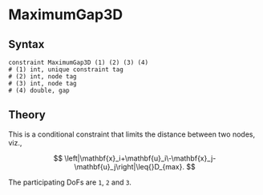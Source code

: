 # MaximumGap3D

## Syntax

```text
constraint MaximumGap3D (1) (2) (3) (4)
# (1) int, unique constraint tag
# (2) int, node tag
# (3) int, node tag
# (4) double, gap
```

## Theory

This is a conditional constraint that limits the distance between two nodes, viz.,

$$
\left|\mathbf{x}_i+\mathbf{u}_i\-\mathbf{x}_j-\mathbf{u}_j\right|\leq{}D_{max}.
$$

The participating DoFs are `1`, `2` and `3`.
